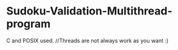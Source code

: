 # Sudoku-Validation-Multithread-program
  C and POSIX used.
  //Threads are not always work as you want :)
